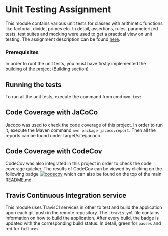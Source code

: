 # Unit Testing Assignment

This module contains various unit tests for classes with arithmetic functions like factorial, divide, primes etc. In detail, assertions, rules, parameterized tests, test suites and mocking were used to get a practical view on unit testing. The assignment description can be found [here](https://edu.dmst.aueb.gr/pluginfile.php/19733/mod_resource/content/1/Lab-Assignment-3.pdf).

### Prerequisites
In order to runt the unit tests, you must have firstly implemented the [building of the project](https://github.com/stef4k/Software-Engineering-Lab-Assignments/blob/development/README.md) (Building section)

## Running the tests
To run all the unit tests, execute the command from cmd `mvn test`

## Code Coverage with JaCoCo
Jacoco was used to check the code coverage of this project. In order to run it, execute the Maven command `mvn package jacoco:report`. Then all the reports can be found under target/site/jacoco.

## Code Coverage with CodeCov
CodeCov was also integrated in this project in order to check the code coverage quicker. The results of CodeCov can be viewed by clicking on the following badge [![codecov](https://codecov.io/gh/stef4k/Software-Engineering-Lab-Assignments/branch/development/graph/badge.svg?token=NEHRPAG0BE)](https://codecov.io/gh/stef4k/Software-Engineering-Lab-Assignments)  which can also be found on the top of the main [README.md](https://github.com/stef4k/Software-Engineering-Lab-Assignments/blob/development/README.md)

## Travis Continuous Integration service
This module uses TravisCI services in other to test and build the application upon each git-push in the remote repository. The `.travis.yml` file contains information on how to build the application.
After every build, the badge is updated with the corresponding build status. In detail, green for `passes` and red for `failures`.
